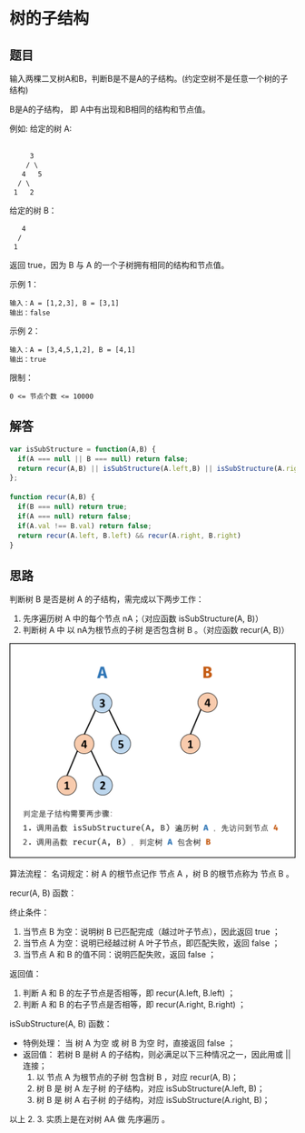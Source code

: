 # 树的子结构

## 题目
输入两棵二叉树A和B，判断B是不是A的子结构。(约定空树不是任意一个树的子结构)

B是A的子结构， 即 A中有出现和B相同的结构和节点值。

例如:
给定的树 A:
```

     3
    / \
   4   5
  / \
 1   2
```
给定的树 B：
```
   4 
  /
 1
```
返回 true，因为 B 与 A 的一个子树拥有相同的结构和节点值。

示例 1：
```
输入：A = [1,2,3], B = [3,1]
输出：false
```
示例 2：
```
输入：A = [3,4,5,1,2], B = [4,1]
输出：true
```
限制：
```
0 <= 节点个数 <= 10000
```

## 解答
```js
var isSubStructure = function(A,B) {
  if(A === null || B === null) return false;
  return recur(A,B) || isSubStructure(A.left,B) || isSubStructure(A.right,B)
};

function recur(A,B) {
  if(B === null) return true;
  if(A === null) return false;
  if(A.val !== B.val) return false;
  return recur(A.left, B.left) && recur(A.right, B.right)
}
```

## 思路
判断树 B 是否是树 A 的子结构，需完成以下两步工作：

1. 先序遍历树 A 中的每个节点 nA；（对应函数 isSubStructure(A, B)）
2. 判断树 A 中 以 nA为根节点的子树 是否包含树 B 。（对应函数 recur(A, B)）

<img src='img/55-1.png' />

算法流程：
名词规定：树 A 的根节点记作 节点 A ，树 B 的根节点称为 节点 B 。

recur(A, B) 函数：

终止条件：
1. 当节点 B 为空：说明树 B 已匹配完成（越过叶子节点），因此返回 true ；
2. 当节点 A 为空：说明已经越过树 A 叶子节点，即匹配失败，返回 false ；
3. 当节点 A 和 B 的值不同：说明匹配失败，返回 false ；

返回值：
1. 判断 A 和 B 的左子节点是否相等，即 recur(A.left, B.left) ；
2. 判断 A 和 B 的右子节点是否相等，即 recur(A.right, B.right) ；

isSubStructure(A, B) 函数：

* 特例处理： 当 树 A 为空 或 树 B 为空 时，直接返回 false ；
* 返回值： 若树 B 是树 A 的子结构，则必满足以下三种情况之一，因此用或 || 连接；
   1. 以 节点 A 为根节点的子树 包含树 B ，对应 recur(A, B)；
   2. 树 B 是 树 A 左子树 的子结构，对应 isSubStructure(A.left, B)；
   3. 树 B 是 树 A 右子树 的子结构，对应 isSubStructure(A.right, B)；

以上 2. 3. 实质上是在对树 AA 做 先序遍历 。
